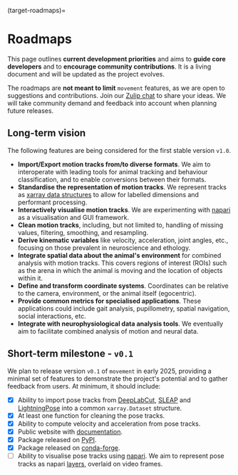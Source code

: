 (target-roadmaps)=
# Roadmaps

This page outlines **current development priorities** and aims to **guide core developers** and to **encourage community contributions**. It is a living document and will be updated as the project evolves.

The roadmaps are **not meant to limit** `movement` features, as we are open to suggestions and contributions. Join our [Zulip chat](movement-zulip:) to share your ideas. We will take community demand and feedback into account when planning future releases.

## Long-term vision
The following features are being considered for the first stable version `v1.0`.

- __Import/Export motion tracks from/to diverse formats__. We aim to interoperate with leading tools for animal tracking and behaviour classification, and to enable conversions between their formats.
- __Standardise the representation of motion tracks__. We represent tracks as [xarray data structures](xarray:user-guide/data-structures.html) to allow for labelled dimensions and performant processing.
- __Interactively visualise motion tracks__. We are experimenting with [napari](napari:) as a visualisation and GUI framework.
- __Clean motion tracks__, including, but not limited to, handling of missing values, filtering, smoothing, and resampling.
- __Derive kinematic variables__ like velocity, acceleration, joint angles, etc., focusing on those prevalent in neuroscience and ethology.
- __Integrate spatial data about the animal's environment__ for combined analysis with motion tracks. This covers regions of interest (ROIs) such as the arena in which the animal is moving and the location of objects within it.
- __Define and transform coordinate systems__. Coordinates can be relative to the camera, environment, or the animal itself (egocentric).
- __Provide common metrics for specialised applications__. These applications could include gait analysis, pupillometry, spatial
navigation, social interactions, etc.
- __Integrate with neurophysiological data analysis tools__. We eventually aim to facilitate combined analysis of motion and neural data.

## Short-term milestone - `v0.1`
We plan to release version `v0.1` of `movement` in early 2025, providing a minimal set of features to demonstrate the project's potential and to gather feedback from users. At minimum, it should include:

- [x] Ability to import pose tracks from [DeepLabCut](dlc:), [SLEAP](sleap:) and [LightningPose](lp:) into a common `xarray.Dataset` structure.
- [x] At least one function for cleaning the pose tracks.
- [x] Ability to compute velocity and acceleration from pose tracks.
- [x] Public website with [documentation](target-movement).
- [x] Package released on [PyPI](https://pypi.org/project/movement/).
- [x] Package released on [conda-forge](https://anaconda.org/conda-forge/movement).
- [ ] Ability to visualise pose tracks using [napari](napari:). We aim to represent pose tracks as napari [layers](napari:howtos/layers/index.html), overlaid on video frames.
